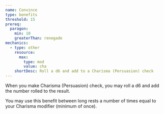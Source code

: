 ```yaml
---
name: Convince
type: benefits
threshold: 15
prereq:
  paragon:
    min: 10
    greaterThan: renegade
mechanics:
  - type: other
    resource:
      max:
        type: mod
        value: cha
    shortDesc: Roll a d6 and add to a Charisma (Persuasion) check
---
```

When you make Charisma (Persuasion) check, you may roll a d6 and add the number rolled to the result.

You may use this benefit between long rests a number of times equal to your Charisma modifier (minimum of once).
